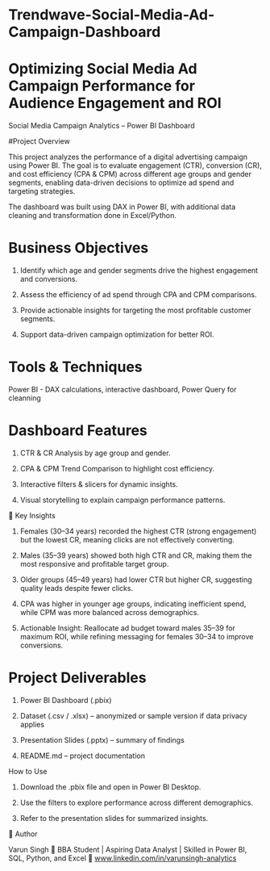 # Trendwave-Social-Media-Ad-Campaign-Dashboard

# Optimizing Social Media Ad Campaign Performance for Audience Engagement and ROI
  Social Media Campaign Analytics – Power BI Dashboard

 #Project Overview

  This project analyzes the performance of a digital advertising campaign using Power BI. 
  The goal is to evaluate engagement (CTR), conversion (CR), and cost efficiency
  (CPA   & CPM) across different age groups and gender segments, enabling data-driven decisions 
  to optimize ad spend and targeting strategies.

 The dashboard was built using DAX in Power BI, with additional data cleaning and transformation done in Excel/Python.

# Business Objectives

1. Identify which age and gender segments drive the highest engagement and conversions.
 
2. Assess the efficiency of ad spend through CPA and CPM comparisons.

3. Provide actionable insights for targeting the most profitable customer segments.

4. Support data-driven campaign optimization for better ROI.

# Tools & Techniques

 Power BI - DAX calculations, interactive dashboard,
   Power Query for cleanning 

# Dashboard Features

1. CTR & CR Analysis by age group and gender.

2. CPA & CPM Trend Comparison to highlight cost efficiency.

3. Interactive filters & slicers for dynamic insights.

4. Visual storytelling to explain campaign performance patterns.

🔑 Key Insights

1. Females (30–34 years) recorded the highest CTR (strong engagement) but the lowest CR, meaning clicks are not effectively converting.

2. Males (35–39 years) showed both high CTR and CR, making them the most responsive and profitable target group.

3. Older groups (45–49 years) had lower CTR but higher CR, suggesting quality leads despite fewer clicks.

4. CPA was higher in younger age groups, indicating inefficient spend, while CPM was more balanced across demographics.

5. Actionable Insight: Reallocate ad budget toward males 35–39 for maximum ROI, while refining messaging for females 30–34 to improve conversions.

# Project Deliverables

1. Power BI Dashboard (.pbix)

2. Dataset (.csv / .xlsx) – anonymized or sample version if data privacy applies

3. Presentation Slides (.pptx) – summary of findings

4. README.md – project documentation

 How to Use

1. Download the .pbix file and open in Power BI Desktop.

2. Use the filters to explore performance across different demographics.

3. Refer to the presentation slides for summarized insights.

👤 Author

Varun Singh
📍 BBA Student | Aspiring Data Analyst | Skilled in Power BI, SQL, Python, and Excel
🔗 www.linkedin.com/in/varunsingh-analytics
